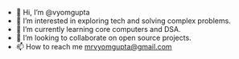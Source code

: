 - 👋 Hi, I’m @vyomgupta
- 👀 I’m interested in exploring tech and solving complex problems.
- 🌱 I’m currently learning core computers and DSA.
- 💞️ I’m looking to collaborate on open source projects.
- 📫 How to reach me mrvyomgupta@gmail.com

<!---
vyomgupta/vyomgupta is a ✨ special ✨ repository because its `README.md` (this file) appears on your GitHub profile.
You can click the Preview link to take a look at your changes.
--->
